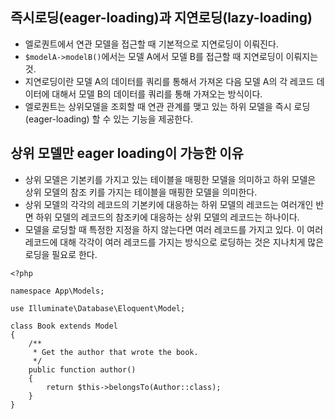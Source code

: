 ## 즉시로딩(eager-loading)과 지연로딩(lazy-loading)
- 엘로퀀트에서 연관 모델을 접근할 때 기본적으로 지연로딩이 이뤄진다.
- `$modelA->modelB()`에서는 모델 A에서 모델 B를 접근할 때 지연로딩이 이뤄지는 것.
- 지연로딩이란 모델 A의 데이터를 쿼리를 통해서 가져온 다음 모델 A의 각 레코드 데이터에 대해서 모델 B의 데이터를 쿼리를 통해 가져오는 방식이다.
- 엘로퀀트는 상위모델을 조회할 때 연관 관계를 맺고 있는 하위 모델을 즉시 로딩(eager-loading) 할 수 있는 기능을 제공한다.


## 상위 모델만 eager loading이 가능한 이유
- 상위 모델은 기본키를 가지고 있는 테이블을 매핑한 모델을 의미하고 하위 모델은 상위 모델의 참조 키를 가지는 테이블을 매핑한 모델을 의미한다.
- 상위 모델의 각각의 레코드의 기본키에 대응하는 하위 모델의 레코드는 여러개인 반면 하위 모델의 레코드의 참조키에 대응하는 상위 모델의 레코드는 하나이다.
- 모델을 로딩할 때 특정한 지정을 하지 않는다면 여러 레코드를 가지고 있다. 이 여러 레코드에 대해 각각이 여러 레코드를 가지는 방식으로 로딩하는 것은 지나치게 많은 로딩을 필요로 한다.


```
<?php

namespace App\Models;

use Illuminate\Database\Eloquent\Model;

class Book extends Model
{
    /**
     * Get the author that wrote the book.
     */
    public function author()
    {
        return $this->belongsTo(Author::class);
    }
}
```
